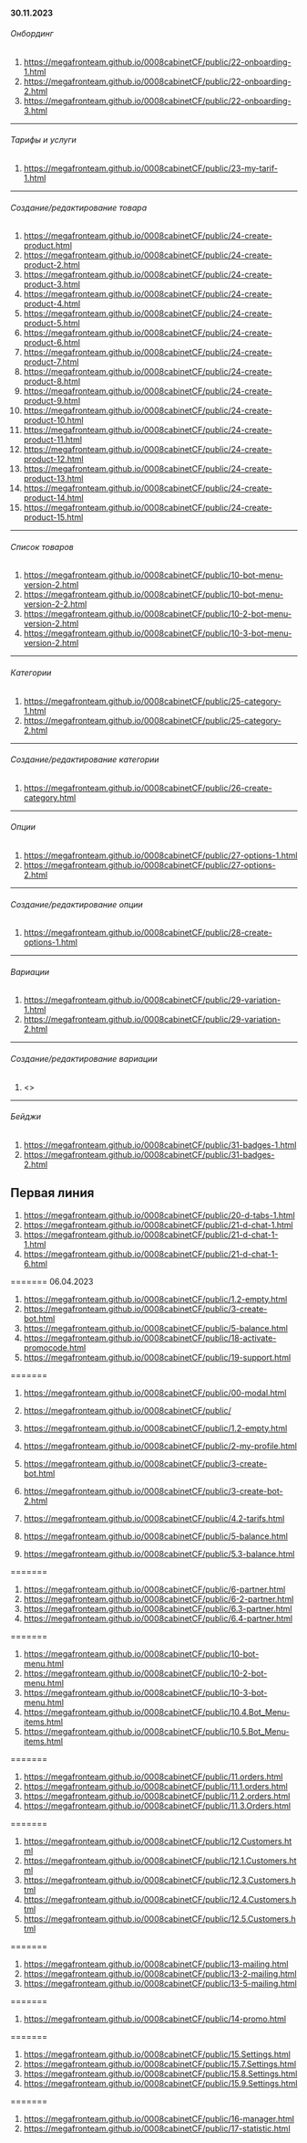 #### 30.11.2023

###### Онбординг
1. <https://megafronteam.github.io/0008cabinetCF/public/22-onboarding-1.html>
2. <https://megafronteam.github.io/0008cabinetCF/public/22-onboarding-2.html>
3. <https://megafronteam.github.io/0008cabinetCF/public/22-onboarding-3.html>

--- 
###### Тарифы и услуги
1. <https://megafronteam.github.io/0008cabinetCF/public/23-my-tarif-1.html>

---
###### Создание/редактирование товара
1. <https://megafronteam.github.io/0008cabinetCF/public/24-create-product.html>
2. <https://megafronteam.github.io/0008cabinetCF/public/24-create-product-2.html>
3. <https://megafronteam.github.io/0008cabinetCF/public/24-create-product-3.html>
4. <https://megafronteam.github.io/0008cabinetCF/public/24-create-product-4.html>
5. <https://megafronteam.github.io/0008cabinetCF/public/24-create-product-5.html>
6. <https://megafronteam.github.io/0008cabinetCF/public/24-create-product-6.html>
7. <https://megafronteam.github.io/0008cabinetCF/public/24-create-product-7.html>
8. <https://megafronteam.github.io/0008cabinetCF/public/24-create-product-8.html>
9. <https://megafronteam.github.io/0008cabinetCF/public/24-create-product-9.html>
10. <https://megafronteam.github.io/0008cabinetCF/public/24-create-product-10.html>
11. <https://megafronteam.github.io/0008cabinetCF/public/24-create-product-11.html>
12. <https://megafronteam.github.io/0008cabinetCF/public/24-create-product-12.html>
13. <https://megafronteam.github.io/0008cabinetCF/public/24-create-product-13.html>
14. <https://megafronteam.github.io/0008cabinetCF/public/24-create-product-14.html>
15. <https://megafronteam.github.io/0008cabinetCF/public/24-create-product-15.html>

---
###### Список товаров
1. <https://megafronteam.github.io/0008cabinetCF/public/10-bot-menu-version-2.html>
2. <https://megafronteam.github.io/0008cabinetCF/public/10-bot-menu-version-2-2.html>
3. <https://megafronteam.github.io/0008cabinetCF/public/10-2-bot-menu-version-2.html>
4. <https://megafronteam.github.io/0008cabinetCF/public/10-3-bot-menu-version-2.html>

---
###### Категории
1. <https://megafronteam.github.io/0008cabinetCF/public/25-category-1.html>
2. <https://megafronteam.github.io/0008cabinetCF/public/25-category-2.html>

---
###### Создание/редактирование категории
1. <https://megafronteam.github.io/0008cabinetCF/public/26-create-category.html>

---
###### Опции
1. <https://megafronteam.github.io/0008cabinetCF/public/27-options-1.html>
2. <https://megafronteam.github.io/0008cabinetCF/public/27-options-2.html>

---
###### Создание/редактирование опции
1. <https://megafronteam.github.io/0008cabinetCF/public/28-create-options-1.html>

---
###### Вариации
1. <https://megafronteam.github.io/0008cabinetCF/public/29-variation-1.html>
2. <https://megafronteam.github.io/0008cabinetCF/public/29-variation-2.html>

---
###### Создание/редактирование вариации
1. <>

---
###### Бейджи
1. <https://megafronteam.github.io/0008cabinetCF/public/31-badges-1.html>
2. <https://megafronteam.github.io/0008cabinetCF/public/31-badges-2.html>


## Первая линия

1. <https://megafronteam.github.io/0008cabinetCF/public/20-d-tabs-1.html>
2. <https://megafronteam.github.io/0008cabinetCF/public/21-d-chat-1.html>
3. <https://megafronteam.github.io/0008cabinetCF/public/21-d-chat-1-1.html>
4. <https://megafronteam.github.io/0008cabinetCF/public/21-d-chat-1-6.html>


======= 06.04.2023

1. <https://megafronteam.github.io/0008cabinetCF/public/1.2-empty.html>
2. <https://megafronteam.github.io/0008cabinetCF/public/3-create-bot.html>
3. <https://megafronteam.github.io/0008cabinetCF/public/5-balance.html>
4. <https://megafronteam.github.io/0008cabinetCF/public/18-activate-promocode.html>
5. <https://megafronteam.github.io/0008cabinetCF/public/19-support.html>

=======

1.  <https://megafronteam.github.io/0008cabinetCF/public/00-modal.html>
2.  <https://megafronteam.github.io/0008cabinetCF/public/>
3.  <https://megafronteam.github.io/0008cabinetCF/public/1.2-empty.html>
4.  <https://megafronteam.github.io/0008cabinetCF/public/2-my-profile.html>
5.  <https://megafronteam.github.io/0008cabinetCF/public/3-create-bot.html>
6.  <https://megafronteam.github.io/0008cabinetCF/public/3-create-bot-2.html>
7.  <https://megafronteam.github.io/0008cabinetCF/public/4.2-tarifs.html>

8.  <https://megafronteam.github.io/0008cabinetCF/public/5-balance.html>
9.  <https://megafronteam.github.io/0008cabinetCF/public/5.3-balance.html>

=======

1. <https://megafronteam.github.io/0008cabinetCF/public/6-partner.html>
1. <https://megafronteam.github.io/0008cabinetCF/public/6-2-partner.html>
1. <https://megafronteam.github.io/0008cabinetCF/public/6.3-partner.html>
1. <https://megafronteam.github.io/0008cabinetCF/public/6.4-partner.html>

=======

1.  <https://megafronteam.github.io/0008cabinetCF/public/10-bot-menu.html>
1.  <https://megafronteam.github.io/0008cabinetCF/public/10-2-bot-menu.html>
1.  <https://megafronteam.github.io/0008cabinetCF/public/10-3-bot-menu.html>
1.  <https://megafronteam.github.io/0008cabinetCF/public/10.4.Bot_Menu-items.html>
1.  <https://megafronteam.github.io/0008cabinetCF/public/10.5.Bot_Menu-items.html>

=======

1. <https://megafronteam.github.io/0008cabinetCF/public/11.orders.html>
1. <https://megafronteam.github.io/0008cabinetCF/public/11.1.orders.html>
1. <https://megafronteam.github.io/0008cabinetCF/public/11.2.orders.html>
1. <https://megafronteam.github.io/0008cabinetCF/public/11.3.Orders.html>

=======

1.  <https://megafronteam.github.io/0008cabinetCF/public/12.Customers.html>
2.  <https://megafronteam.github.io/0008cabinetCF/public/12.1.Customers.html>
3.  <https://megafronteam.github.io/0008cabinetCF/public/12.3.Customers.html>
4.  <https://megafronteam.github.io/0008cabinetCF/public/12.4.Customers.html>
5.  <https://megafronteam.github.io/0008cabinetCF/public/12.5.Customers.html>

=======

1.  <https://megafronteam.github.io/0008cabinetCF/public/13-mailing.html>
1.  <https://megafronteam.github.io/0008cabinetCF/public/13-2-mailing.html>
1.  <https://megafronteam.github.io/0008cabinetCF/public/13-5-mailing.html>

=======

1.  <https://megafronteam.github.io/0008cabinetCF/public/14-promo.html>

=======

1.  <https://megafronteam.github.io/0008cabinetCF/public/15.Settings.html>
1.  <https://megafronteam.github.io/0008cabinetCF/public/15.7.Settings.html>
1.  <https://megafronteam.github.io/0008cabinetCF/public/15.8.Settings.html>
1.  <https://megafronteam.github.io/0008cabinetCF/public/15.9.Settings.html>

=======

1.  <https://megafronteam.github.io/0008cabinetCF/public/16-manager.html>
2.  <https://megafronteam.github.io/0008cabinetCF/public/17-statistic.html>
